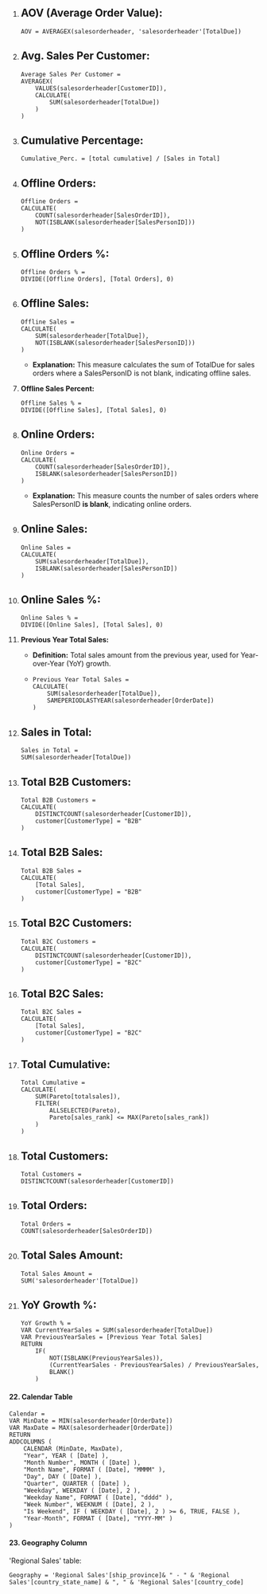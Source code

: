 
1. **AOV (Average Order Value):**
   - 
     ```
     AOV = AVERAGEX(salesorderheader, 'salesorderheader'[TotalDue])
     ```

2. **Avg. Sales Per Customer:**
   - 
     ```
     Average Sales Per Customer = 
     AVERAGEX(
         VALUES(salesorderheader[CustomerID]),
         CALCULATE(
             SUM(salesorderheader[TotalDue])
         )
     )
     ```

3. **Cumulative Percentage:**
   - 
     ```dax
     Cumulative_Perc. = [total cumulative] / [Sales in Total]
     ```

4. **Offline Orders:**
   - 
     ```
     Offline Orders = 
     CALCULATE(
         COUNT(salesorderheader[SalesOrderID]),
         NOT(ISBLANK(salesorderheader[SalesPersonID]))
     )
     ```

5. **Offline Orders %:**
   - 
     ```
     Offline Orders % = 
     DIVIDE([Offline Orders], [Total Orders], 0)
     ```

6. **Offline Sales:**
   - 
     ```
     Offline Sales = 
     CALCULATE(
         SUM(salesorderheader[TotalDue]),
         NOT(ISBLANK(salesorderheader[SalesPersonID]))
     )
     ```
   - **Explanation:** This measure calculates the sum of TotalDue for sales orders where a SalesPersonID is not blank, indicating offline sales.

7. **Offline Sales Percent:**
     ```
     Offline Sales % = 
     DIVIDE([Offline Sales], [Total Sales], 0)
     ```

8. **Online Orders:**
   - 
     ```
     Online Orders = 
     CALCULATE(
         COUNT(salesorderheader[SalesOrderID]),
         ISBLANK(salesorderheader[SalesPersonID])
     )
     ```
   - **Explanation:** This measure counts the number of sales orders where SalesPersonID **is blank**, indicating online orders.

9. **Online Sales:**
   - 
     ```
     Online Sales = 
     CALCULATE(
         SUM(salesorderheader[TotalDue]),
         ISBLANK(salesorderheader[SalesPersonID])
     )
     ```

10. **Online Sales %:**
    - 
      ```
      Online Sales % = 
      DIVIDE([Online Sales], [Total Sales], 0)
      ```

11. **Previous Year Total Sales:**
    - **Definition:** Total sales amount from the previous year, used for Year-over-Year (YoY) growth.
    - 
      ```
      Previous Year Total Sales = 
      CALCULATE(
          SUM(salesorderheader[TotalDue]),
          SAMEPERIODLASTYEAR(salesorderheader[OrderDate])
      )
      ```
      
12. **Sales in Total:**
    -
      ```
      Sales in Total = 
      SUM(salesorderheader[TotalDue])
      ```

13. **Total B2B Customers:**
    - 
      ```
      Total B2B Customers = 
      CALCULATE(
          DISTINCTCOUNT(salesorderheader[CustomerID]),
          customer[CustomerType] = "B2B"
      )
      ```

14. **Total B2B Sales:**
    - 
      ```
      Total B2B Sales = 
      CALCULATE(
          [Total Sales],
          customer[CustomerType] = "B2B"
      )
      ```

15. **Total B2C Customers:**
    - 
      ```
      Total B2C Customers = 
      CALCULATE(
          DISTINCTCOUNT(salesorderheader[CustomerID]),
          customer[CustomerType] = "B2C"
      )
      ```

16. **Total B2C Sales:**
    - 
      ```
      Total B2C Sales = 
      CALCULATE(
          [Total Sales],
          customer[CustomerType] = "B2C"
      )
      ```

17. **Total Cumulative:**
    - 
      ```
      Total Cumulative = 
      CALCULATE(
          SUM(Pareto[totalsales]),
          FILTER(
              ALLSELECTED(Pareto),
              Pareto[sales_rank] <= MAX(Pareto[sales_rank])
          )
      )
      ```

18. **Total Customers:**
    - 
      ```
      Total Customers = 
      DISTINCTCOUNT(salesorderheader[CustomerID])
      ```

19. **Total Orders:**
    - 
      ```
      Total Orders = 
      COUNT(salesorderheader[SalesOrderID])
      ```

20. **Total Sales Amount:**
    - 
      ```
      Total Sales Amount = 
      SUM('salesorderheader'[TotalDue])
      ```

21. **YoY Growth %:**
    -  
      ```
      YoY Growth % = 
      VAR CurrentYearSales = SUM(salesorderheader[TotalDue])
      VAR PreviousYearSales = [Previous Year Total Sales]
      RETURN
          IF(
              NOT(ISBLANK(PreviousYearSales)),
              (CurrentYearSales - PreviousYearSales) / PreviousYearSales,
              BLANK()
          )
      ```

#### 22. Calendar Table

```dax
Calendar = 
VAR MinDate = MIN(salesorderheader[OrderDate])
VAR MaxDate = MAX(salesorderheader[OrderDate])
RETURN
ADDCOLUMNS (
    CALENDAR (MinDate, MaxDate),
    "Year", YEAR ( [Date] ),
    "Month Number", MONTH ( [Date] ),
    "Month Name", FORMAT ( [Date], "MMMM" ),
    "Day", DAY ( [Date] ),
    "Quarter", QUARTER ( [Date] ),
    "Weekday", WEEKDAY ( [Date], 2 ),
    "Weekday Name", FORMAT ( [Date], "dddd" ),
    "Week Number", WEEKNUM ( [Date], 2 ),
    "Is Weekend", IF ( WEEKDAY ( [Date], 2 ) >= 6, TRUE, FALSE ),
    "Year-Month", FORMAT ( [Date], "YYYY-MM" )
)
```

#### 23. Geography Column

'Regional Sales' table:

```dax
Geography = 'Regional Sales'[ship_province]& " - " & 'Regional Sales'[country_state_name] & ", " & 'Regional Sales'[country_code]
```
